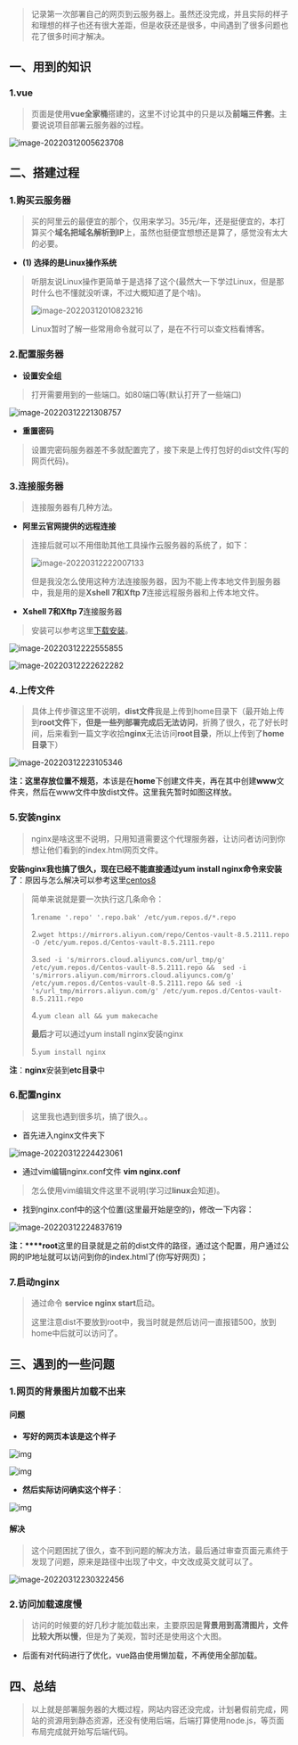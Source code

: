 > 记录第一次部署自己的网页到云服务器上。虽然还没完成，并且实际的样子和理想的样子也还有很大差距，但是收获还是很多，中间遇到了很多问题也花了很多时间才解决。

## 一、用到的知识

### 1.vue

> 页面是使用**vue全家桶**搭建的，这里不讨论其中的只是以及**前端三件套**。主要说说项目部署云服务器的过程。

![image-20220312005623708](\images\1.png)

## 二、搭建过程

### 1.购买云服务器

> 买的阿里云的最便宜的那个，仅用来学习。35元/年，还是挺便宜的，本打算买个**域名把域名解析到IP**上，虽然也挺便宜想想还是算了，感觉没有太大的必要。

* **(1) 选择的是Linux操作系统**

> 听朋友说Linux操作更简单于是选择了这个(最然大一下学过Linux，但是那时什么也不懂就没听课，不过大概知道了是个啥)。
>
> ![image-20220312010823216](\images\2.png)
>
> Linux暂时了解一些常用命令就可以了，是在不行可以查文档看博客。

### 2.配置服务器

* **设置安全组**

> 打开需要用到的一些端口。如80端口等(默认打开了一些端口)

![image-20220312221308757](\images\03.配置安全组.png)

* **重置密码**

> 设置完密码服务器差不多就配置完了，接下来是上传打包好的dist文件(写的网页代码)。

### 3.连接服务器

> 连接服务器有几种方法。

* **阿里云官网提供的远程连接**

> 连接后就可以不用借助其他工具操作云服务器的系统了，如下：
>
> ![image-20220312222007133](\images\04.远程连接.png)
>
> 但是我没怎么使用这种方法连接服务器，因为不能上传本地文件到服务器中，我是用的是**Xshell 7和Xftp 7**连接远程服务器和上传本地文件。

* **Xshell 7和Xftp 7**连接服务器

> 安装可以参考这里[下载安装](https://blog.csdn.net/weixin_44953395/article/details/112900516)。

![image-20220312222555855](\images\05.Xshell.png)

![image-20220312222622282](\images\06.Xftp.png)

### 4.上传文件

> 具体上传步骤这里不说明，**dist文件**我是上传到home目录下（最开始上传到**root文件**下，**但是一些列部署完成后无法访问**，折腾了很久，花了好长时间，后来看到一篇文字收拾**nginx**无法访问**root目录**，所以上传到了**home目录**下）

![image-20220312223105346](\images\07.png)

**注：**这里存放位置**不规范**，本该是在**home**下创建文件夹，再在其中创建**www**文件夹，然后在www文件中放dist文件。这里我先暂时如图这样放。

### 5.安装nginx

> nginx是啥这里不说明，只用知道需要这个代理服务器，让访问者访问到你想让他们看到的index.html网页文件。

**安装nginx我也搞了很久，现在已经不能直接通过yum install nginx命令来安装了**：原因与怎么解决可以参考这里[centos8](https://blog.csdn.net/qq_38883889/article/details/123062993)

> 简单来说就是要一次执行这几条命令：
>
> 1.`rename '.repo' '.repo.bak' /etc/yum.repos.d/*.repo`
>
> 2.`wget https://mirrors.aliyun.com/repo/Centos-vault-8.5.2111.repo -O /etc/yum.repos.d/Centos-vault-8.5.2111.repo`
>
> 3.`sed -i 's/mirrors.cloud.aliyuncs.com/url_tmp/g'  /etc/yum.repos.d/Centos-vault-8.5.2111.repo &&  sed -i 's/mirrors.aliyun.com/mirrors.cloud.aliyuncs.com/g' /etc/yum.repos.d/Centos-vault-8.5.2111.repo && sed -i 's/url_tmp/mirrors.aliyun.com/g' /etc/yum.repos.d/Centos-vault-8.5.2111.repo`
>
> 4.`yum clean all && yum makecache`
>
> **最后**才可以通过yum install nginx安装nginx
>
> 5.`yum install nginx`

**注**：**nginx**安装到**etc目录**中

### 6.配置nginx

> 这里我也遇到很多坑，搞了很久。。

* 首先进入nginx文件夹下

![image-20220312224423061](\images\08.nginx.png)

* 通过vim编辑nginx.conf文件 **vim nginx.conf**

> 怎么使用vim编辑文件这里不说明(学习过**linux**会知道)。

* 找到nginx.conf中的这个位置(这里最开始是空的)，修改一下内容：

![image-20220312224837619](\images\09.png)

**注：****root**这里的目录就是之前的dist文件的路径，通过这个配置，用户通过公网的IP地址就可以访问到你的index.html了(你写好网页)；

### 7.启动nginx

> 通过命令 **service nginx start**启动。
>
> 这里注意dist不要放到root中，我当时就是然后访问一直报错500，放到home中后就可以访问了。





## 三、遇到的一些问题

### 1.网页的背景图片加载不出来

#### 问题

* **写好的网页本该是这个样子**

![img](\images\10本该.jpg)

![img](\images\11.本该.jpg)

* **然后实际访问确实这个样子**：

![img](\images\12.实际.jpg)

#### 解决

> 这个问题困扰了很久，查不到问题的解决方法，最后通过审查页面元素终于发现了问题，原来是路径中出现了中文，中文改成英文就可以了。

![image-20220312230322456](\images\13.png)

### 2.访问加载速度慢

> 访问的时候要的好几秒才能加载出来，主要原因是**背景用到高清图片，文件比较大所以慢**，但是为了美观，暂时还是使用这个大图。

* 后面有对代码进行了优化，vue路由使用懒加载，不再使用全部加载。





## 四、总结

> 以上就是部署服务器的大概过程，网站内容还没完成，计划暑假前完成，网站的资源用到静态资源，还没有使用后端，后端打算使用node.js，等页面布局完成就开始写后端代码。